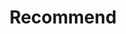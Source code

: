 ---
layout: default
title: Recommend
description: "Step 3 - Recommend"
lang: en
ref: recommend
nav_order: 3
parent: CURATION
---